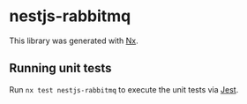 # nestjs-rabbitmq

This library was generated with [Nx](https://nx.dev).

## Running unit tests

Run `nx test nestjs-rabbitmq` to execute the unit tests via [Jest](https://jestjs.io).
